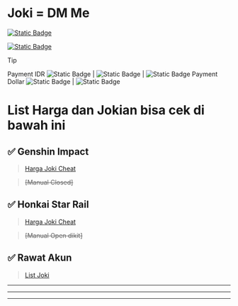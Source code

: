 # Joki = DM Me


[![Static Badge](https://img.shields.io/badge/Discord-blue)](https://discord.com/users/1186782391235260517)

[![Static Badge](https://img.shields.io/badge/Telegram-blue)](https://t.me/LIycoris)

> [!TIP]
> Payment IDR ![Static Badge](https://img.shields.io/badge/DANA-blue) | ![Static Badge](https://img.shields.io/badge/GOPAY-green) | ![Static Badge](https://img.shields.io/badge/QRIS-red)
> Payment Dollar ![Static Badge](https://img.shields.io/badge/KOFi-pink) | ![Static Badge](https://img.shields.io/badge/PAYPAL-blue)
 
# List Harga dan Jokian bisa cek di bawah ini

## ✅ Genshin Impact
> [Harga Joki Cheat](<https://github.com/Alisa-Mikhailovna/Alisa-Pilot-Joki-Game/blob/main/GiCheat.md>)


> ~~[Manual Closed]~~
## ✅ Honkai Star Rail
> [Harga Joki Cheat](<https://github.com/Alisa-Mikhailovna/Alisa-Pilot-Joki-Game/blob/main/HsrCheat.md>)


> ~~[Manual Open dikit]~~
## ✅ Rawat Akun
> [List Joki](<https://github.com/Alisa-Mikhailovna/Alisa-Pilot-Joki-Game/blob/main/RawatAkun.md>)

---------
--------
-------
